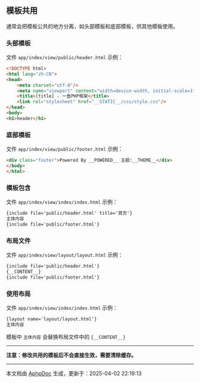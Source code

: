 ## 模板共用

通常会把模板公共的地方分离，如头部模板和底部模板，供其他模板使用。

### 头部模板

文件 `app/index/view/public/header.html` 示例：

```html
<!DOCTYPE html>
<html lang="zh-CN">
<head>
    <meta charset="utf-8"/>
    <meta name="viewport" content="width=device-width, initial-scale=1"/>	
    <title>[title] - 一鱼PHP框架</title>
    <link rel="stylesheet" href="__STATIC__/css/style.css"/>
</head>
<body>
<h1>header</h1>
```
### 底部模板

文件 `app/index/view/public/footer.html` 示例：

```html
<div class="footer">Powered By __POWERED__ 主题:__THEME__</div>
</body>
</html>
```

### 模板包含

文件 `app/index/view/index/index.html` 示例：

```html
{include file='public/header.html' title='首页'}
主体内容
{include file='public/footer.html'}
```

### 布局文件

文件 `app/index/view/layout/layout.html` 示例：

```html
{include file='public/header.html'}
{__CONTENT__}
{include file='public/footer.html'}
```
### 使用布局

文件 `app/index/view/index/index.html` 示例：

```html
{layout name='layout/layout.html'}
主体内容
```

模板中 `主体内容` 会替换布局文件中的  `{__CONTENT__}`


---

**注意：修改共用的模板后不会直接生效，需要清除缓存。**


---

本文档由 [AphpDoc](https://doc.aphp.top) 生成，更新于：2025-04-02 22:19:13